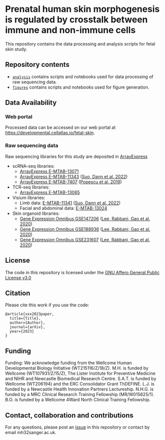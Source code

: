 # Prenatal human skin morphogenesis is regulated by crosstalk between immune and non-immune cells

This repository contains the data processing and analysis scripts for fetal skin study.

## Repository contents

* [`analysis`](https://github.com/haniffalab/FCA_fetal_skin/tree/dev/analysis) contains scripts and notebooks used for data processing of raw sequencing data.
* [`figures`](https://github.com/haniffalab/FCA_fetal_skin/tree/dev/figures) contains scripts and notebooks used for figure generation.

## Data Availability

### Web portal
Processed data can be accessed on our web portal at https://developmental.cellatlas.io/fetal-skin.

### Raw sequencing data 
Raw sequencing libraries for this study are deposited in [ArrayExpress](https://www.ebi.ac.uk/biostudies/arrayexpress/)

- scRNA-seq libraries: 
    - [ArrayExpress E-MTAB-13071](https://www.ebi.ac.uk/biostudies/arrayexpress/studies/E-MTAB-13071)
    - [ArrayExpress E-MTAB-11343](https://www.ebi.ac.uk/biostudies/arrayexpress/studies/E-MTAB-11343) ([Suo, Dann et al. 2022](https://doi.org/10.1126/science.abo0510))
    - [ArrayExpress E-MTAB-7407](https://www.ebi.ac.uk/biostudies/arrayexpress/studies/E-MTAB-7407) ([Popescu et al. 2019](https://doi.org/10.1038/s41586-019-1652-y))
- TCR-seq libraries:
    - [ArrayExpress E-MTAB-13065](https://www.ebi.ac.uk/arrayexpress/experiments/E-MTAB-13065/)
- Visium libraries:
    - Limb data: [E-MTAB-11341](https://www.ebi.ac.uk/arrayexpress/experiments/E-MTAB-11341/) ([Suo, Dann et al. 2022](https://doi.org/10.1126/science.abo0510))
    - Facial and abdominal data: [E-MTAB-13024](https://www.ebi.ac.uk/arrayexpress/experiments/E-MTAB-13024/) 
- Skin organoid libraries:
    - [Gene Expression Omnibus GSE147206](https://www.ncbi.nlm.nih.gov/geo/query/acc.cgi?acc=GSE147206) ([Lee, Rabbani, Gao et al. 2020](https://doi.org/10.1038/s41586-020-2352-3))
    - [Gene Expression Omnibus GSE188936](https://www.ncbi.nlm.nih.gov/geo/query/acc.cgi?acc=GSE188936) ([Lee, Rabbani, Gao et al. 2020](https://doi.org/10.1038/s41586-020-2352-3))
    - [Gene Expression Omnibus GSE231607](https://www.ncbi.nlm.nih.gov/geo/query/acc.cgi?acc=GSE231607) ([Lee, Rabbani, Gao et al. 2020](https://doi.org/10.1038/s41586-020-2352-3))

## License

The code in this repository is licensed under the [GNU Affero General Public License v3.0](LICENSE)

## Citation

Please cite this work if you use the code:

```
@article{xxx2023paper,
  title={Title},
  author={Author},
  journal={arXiv},
  year={2023}
}
```

## Funding

Funding: We acknowledge funding from the Wellcome Human Developmental Biology Initiative (WT215116/Z/18/Z). M.H. is funded by Wellcome (WT107931/Z/15/Z), The Lister Institute for Preventive Medicine and NIHR and Newcastle Biomedical Research Centre. S.A.T. is funded by Wellcome (WT206194) and the ERC Consolidator Grant ThDEFINE. L.J. is funded by a Newcastle Health Innovation Partners Lectureship. N.H.G. is funded by a MRC Clinical Research Training Fellowship (MR/W015625/1). B.O. is funded by a Wellcome 4Ward North Clinical Training Fellowship.

## Contact, collaboration and contributions

For any questions, please post an [issue](https://github.com/haniffalab/FCA_fetal_skin/issues) in this repository or contact by email mh32<at>sanger.ac.uk.
